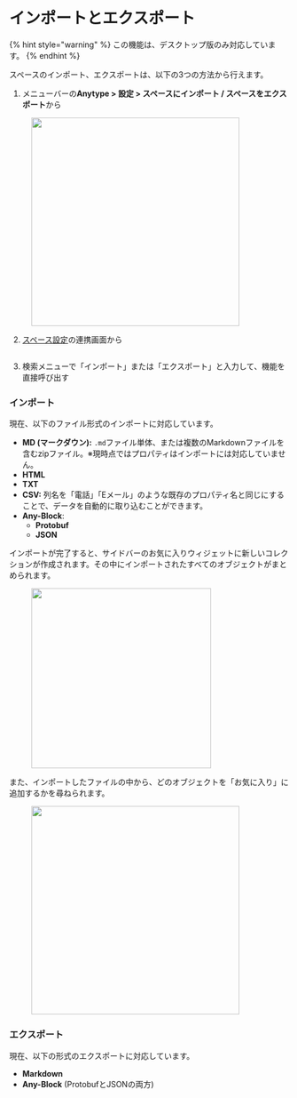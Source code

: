 # インポートとエクスポート

{% hint style="warning" %}
この機能は、デスクトップ版のみ対応しています。
{% endhint %}

スペースのインポート、エクスポートは、以下の3つの方法から行えます。

1. メニューバーの**Anytype > 設定 > スペースにインポート / スペースをエクスポート**から
<figure><img src="../../../../.gitbook/assets/image (83) (1).png" alt="" width="375"><figcaption></figcaption></figure>

2. [スペース設定](../../../advanced/settings/space-settings.md#integrations)の連携画面から
<figure><img src="../../../../.gitbook/assets/image (106).png" alt=""><figcaption></figcaption></figure>

3. 検索メニューで「インポート」または「エクスポート」と入力して、機能を直接呼び出す

### インポート

現在、以下のファイル形式のインポートに対応しています。

* **MD (マークダウン):** `.md`ファイル単体、または複数のMarkdownファイルを含むzipファイル。※現時点ではプロパティはインポートには対応していません。
* **HTML**
* **TXT**
* **CSV:** 列名を「電話」「Eメール」のような既存のプロパティ名と同じにすることで、データを自動的に取り込むことができます。
* **Any-Block**:
    * **Protobuf**
    * **JSON**

インポートが完了すると、サイドバーのお気に入りウィジェットに新しいコレクションが作成されます。その中にインポートされたすべてのオブジェクトがまとめられます。

<figure><img src="../../../../.gitbook/assets/image (2) (1).png" alt="" width="324"><figcaption></figcaption></figure>

また、インポートしたファイルの中から、どのオブジェクトを「お気に入り」に追加するかを尋ねられます。

<figure><img src="../../../../.gitbook/assets/image (93).png" alt="" width="375"><figcaption></figcaption></figure>

### エクスポート

現在、以下の形式のエクスポートに対応しています。

* **Markdown**
* **Any-Block** (ProtobufとJSONの両方)